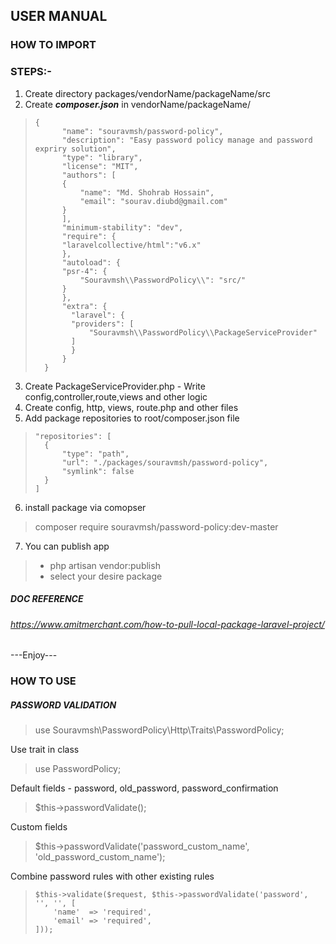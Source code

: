 ## USER MANUAL

### HOW TO IMPORT
 
### STEPS:- 
1. Create directory packages/vendorName/packageName/src
2. Create ***composer.json*** in vendorName/packageName/
>     {
>     	    "name": "souravmsh/password-policy",
>     	    "description": "Easy password policy manage and password expriry solution",
>     	    "type": "library",
>     	    "license": "MIT",
>     	    "authors": [
>     		{
>     		    "name": "Md. Shohrab Hossain",
>     		    "email": "sourav.diubd@gmail.com"
>     		}
>     	    ],
>     	    "minimum-stability": "dev",
>     	    "require": {
>     		"laravelcollective/html":"v6.x"
>     	    },
>     	    "autoload": {
>     		"psr-4": {
>     		    "Souravmsh\\PasswordPolicy\\": "src/"
>     		}
>     	    },
>     	    "extra": {
>     	      "laravel": {
>     		  "providers": [
>     		      "Souravmsh\\PasswordPolicy\\PackageServiceProvider"
>     		  ]
>     	      }
>     	    }
>     	}

3. Create PackageServiceProvider.php - Write config,controller,route,views and other logic
4. Create config, http, views, route.php and other files
5. Add package repositories to root/composer.json file
>     "repositories": [ 
>     	{
>     		"type": "path",
>     		"url": "./packages/souravmsh/password-policy",
>     		"symlink": false
>     	} 
>     ]

6. install package via comopser
> composer require souravmsh/password-policy:dev-master

7. You can publish app 
> - php artisan vendor:publish
> - select your desire package 


##### DOC REFERENCE 
######  https://www.amitmerchant.com/how-to-pull-local-package-laravel-project/

---Enjoy---



### HOW TO USE

##### PASSWORD VALIDATION 

> use Souravmsh\PasswordPolicy\Http\Traits\PasswordPolicy;

Use trait in class
> use PasswordPolicy;

Default fields - password, old_password, password_confirmation
> $this->passwordValidate();

Custom fields
> $this->passwordValidate('password_custom_name',
> 'old_password_custom_name');

Combine password rules with other existing rules
>     $this->validate($request, $this->passwordValidate('password', '', '', [
>         'name'  => 'required',
>         'email' => 'required',
>     ]));


